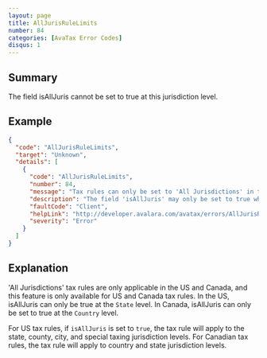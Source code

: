 ```yaml
---
layout: page
title: AllJurisRuleLimits
number: 84
categories: [AvaTax Error Codes]
disqus: 1
---
```


## Summary

The field isAllJuris cannot be set to true at this jurisdiction level.

## Example

```json
{
  "code": "AllJurisRuleLimits",
  "target": "Unknown",
  "details": [
    {
      "code": "AllJurisRuleLimits",
      "number": 84,
      "message": "Tax rules can only be set to 'All Jurisdictions' in the US and Canada",
      "description": "The field 'isAllJuris' may only be set to true when creating country-level rules in Canada or state-level rules in the United States.",
      "faultCode": "Client",
      "helpLink": "http://developer.avalara.com/avatax/errors/AllJurisRuleLimits",
      "severity": "Error"
    }
  ]
}
```

## Explanation

'All Jurisdictions' tax rules are only applicable in the US and Canada, and this feature is only available for US and Canada tax rules. In the US, isAllJuris can only be true at the `State` level. In Canada, isAllJuris can only be set to true at the `Country` level. 

For US tax rules, if `isAllJuris` is set to `true`, the tax rule will apply to the state, county, city, and special taxing jurisdiction levels. For Canadian tax rules, the tax rule will apply to country and state jurisdiction levels.
